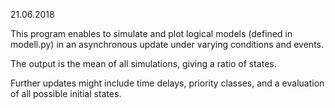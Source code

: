 21.06.2018

This program enables to simulate and plot logical models (defined in modell.py) in an asynchronous update under varying conditions and events.

The output is the mean of all simulations, giving a ratio of states.

Further updates might include time delays, priority classes,  and a evaluation of all possible initial states.
